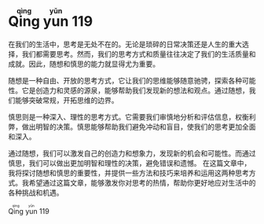 <h1>
  <ruby>
    Qing
    <rt>qìng</rt>
  </ruby>
  <ruby>
    yun
    <rt>yǔn</rt>
  </ruby>119
</h1>

在我们的生活中，思考是无处不在的。无论是琐碎的日常决策还是人生的重大选择，我们都需要思考。然而，我们的思考方式和质量往往决定了我们的生活质量和成就。因此，随想和慎思的能力就显得尤为重要。

随想是一种自由、开放的思考方式，它让我们的思维能够随意驰骋，探索各种可能性。它是创造力和灵感的源泉，能够帮助我们发现新的想法和观点。通过随想，我们能够突破常规，开拓思维的边界。

慎思则是一种深入、理性的思考方式。它需要我们审慎地分析和评估信息，权衡利弊，做出明智的决策。慎思能够帮助我们避免冲动和盲目，使我们的思考更加全面和深入。

通过随想，我们可以激发自己的创造力和想象力，发现新的机会和可能性。而通过慎思，我们可以做出更加明智和理性的决策，避免错误和遗憾。
在这篇文章中，我将探讨随想和慎思的重要性，并提供一些方法和技巧来培养和运用这两种思考方式。我希望通过这篇文章，能够激发你对思考的热情，帮助你更好地应对生活中的各种挑战和机遇。

<p class="text-right">
  <ruby>
    Qing
    <rt>qìng</rt>
  </ruby>
  <ruby>
    yun
    <rt>yǔn</rt>
  </ruby>119
</p>
